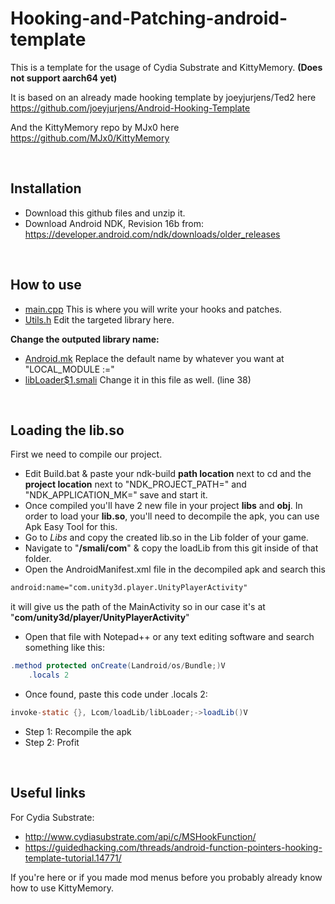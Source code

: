 # Hooking-and-Patching-android-template
This is a template for the usage of Cydia Substrate and KittyMemory. **(Does not support aarch64 yet)**

It is based on an already made hooking template by joeyjurjens/Ted2 here https://github.com/joeyjurjens/Android-Hooking-Template

And the KittyMemory repo by MJx0 here https://github.com/MJx0/KittyMemory

<br>

## Installation
* Download this github files and unzip it.
* Download Android NDK, Revision 16b from: https://developer.android.com/ndk/downloads/older_releases
<br>

## How to use
* [main.cpp](https://github.com/Djngo/Hooking-and-Patching-android-template/blob/master/jni/src/main.cpp) This is where you will write your hooks and patches.
* [Utils.h](https://github.com/Djngo/Hooking-and-Patching-android-template/blob/master/jni/include/Utils.h) Edit the targeted library here.

**Change the outputed library name:**
* [Android.mk](https://github.com/Djngo/Hooking-and-Patching-android-template/blob/master/jni/Android.mk) Replace the default name by whatever you want at "LOCAL_MODULE :="
* [libLoader$1.smali](https://github.com/Djngo/Hooking-and-Patching-android-template/blob/master/Smali%20Files/loadLib/libLoader%241.smali) Change it in this file as well. (line 38)
<br>

## Loading the lib.so
First we need to compile our project.
* Edit Build.bat & paste your ndk-build **path location** next to cd and the **project location** next to "NDK_PROJECT_PATH=" and "NDK_APPLICATION_MK=" save and start it.
* Once compiled you'll have 2 new file in your project **libs** and **obj**.
In order to load your <b>lib.so</b>, you'll need to decompile the apk, you can use Apk Easy Tool for this.
* Go to *Libs* and copy the created lib.so in the Lib folder of your game.
* Navigate to "<b>/smali/com</b>" & copy the loadLib from this git inside of that folder.
* Open the AndroidManifest.xml file in the decompiled apk and search this 

```xml
android:name="com.unity3d.player.UnityPlayerActivity" 
```

  it will give us the path of the MainActivity so in our case it's at  "<b>com/unity3d/player/UnityPlayerActivity</b>"
* Open that file with Notepad++ or any text editing software and search something like this:

```java
.method protected onCreate(Landroid/os/Bundle;)V
    .locals 2
```

* Once found, paste this code under .locals 2:

```java
invoke-static {}, Lcom/loadLib/libLoader;->loadLib()V
```
* Step 1: Recompile the apk
* Step 2: Profit
<br>

## Useful links
For Cydia Substrate:
* http://www.cydiasubstrate.com/api/c/MSHookFunction/
* https://guidedhacking.com/threads/android-function-pointers-hooking-template-tutorial.14771/

If you're here or if you made mod menus before you probably already know how to use KittyMemory.
